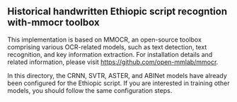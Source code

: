 ## Historical handwritten Ethiopic script recogntion with-mmocr toolbox

This implementation is based on MMOCR, an open-source toolbox comprising various OCR-related models, such as text detection, text recognition, and key information extraction. For installation details and related information, please visit https://github.com/open-mmlab/mmocr.

In this directory, the CRNN, SVTR, ASTER, and ABINet models have already been configured for the Ethiopic script. If you are interested in training other models, you should follow the same configuration steps.
